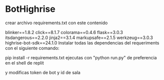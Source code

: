 # BotHighrise


crear archivo requirements.txt con este contenido 


blinker==1.8.2
click==8.1.7
colorama==0.4.6
flask==3.0.3
itsdangerous==2.2.0
jinja2==3.1.4
markupsafe==2.1.5
werkzeug==3.0.3
highrise-bot-sdk==24.1.0
Instalar todas las dependencias del requeriments con el siguiente comando: 



pip install -r requirements.txt
ejecutas con "python run.py"
de preferencia en el shell de replit

y modificas token de bot y id de sala 
